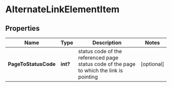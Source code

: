 # AlternateLinkElementItem


## Properties

| Name | Type | Description | Notes |
|------------ | ------------- | ------------- | -------------|
**PageToStatusCode** | **int?** | status code of the referenced page<br>status code of the page to which the link is pointing |[optional]|